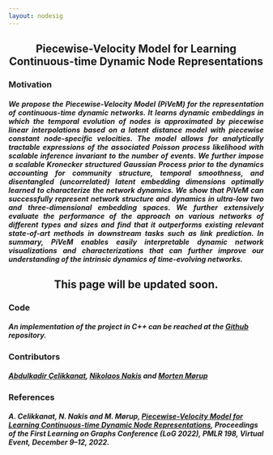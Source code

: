 ```yaml
---
layout: nodesig
---
```

## <center>Piecewise-Velocity Model for Learning Continuous-time Dynamic Node Representations</center>
### Motivation
<h5 align="justify">
We propose the <b>Pi</b>ecewise-<b>Ve</b>locity <b>M</b>odel (<b>PiVeM</b>) for the representation of continuous-time dynamic networks. It learns dynamic embeddings in which the temporal evolution of nodes is approximated by piecewise linear interpolations based on a latent distance model with piecewise constant node-specific velocities. The model allows for analytically tractable expressions of the associated Poisson process likelihood with scalable inference invariant to the number of events. We further impose a scalable Kronecker structured Gaussian Process prior to the dynamics accounting for community structure, temporal smoothness, and disentangled (uncorrelated) latent embedding dimensions optimally learned to characterize the network dynamics. We show that <b>PiVeM</b> can successfully represent network structure and dynamics in ultra-low two and three-dimensional embedding spaces. We further extensively evaluate the performance of the approach on various networks of different types and sizes and find that it outperforms existing relevant state-of-art methods in downstream tasks such as link prediction. In summary, <b>PiVeM</b> enables easily interpretable dynamic network visualizations and characterizations that can further improve our understanding of the intrinsic dynamics of time-evolving networks.
</h5>

<h2><center>This page will be updated soon.</center></h2>




### Code
##### An implementation of the project in C++ can be reached at the [Github](https://github.com/abdcelikkanat/pivem) repository.

### Contributors
##### [Abdulkadir Çelikkanat](http://abdcelikkanat.github.io/), [Nikolaos Nakis](https://github.com/Nicknakis) and [Morten Mørup](http://www.mortenmorup.dk/)

### References
##### A. Celikkanat, N. Nakis and M. Mørup, [Piecewise-Velocity Model for Learning Continuous-time Dynamic Node Representations](.), Proceedings of the First Learning on Graphs Conference (LoG 2022), PMLR 198, Virtual Event, December 9–12, 2022.
